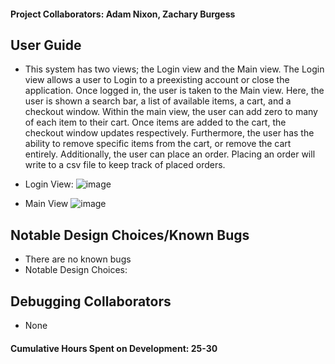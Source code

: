 #### Project Collaborators: Adam Nixon, Zachary Burgess <br>

## User Guide <br>
- This system has two views; the Login view and the Main view. The Login view allows a user to Login to a preexisting account or close the application. Once logged in, the user is taken to the Main view. Here, the user is shown a search bar, a list of available items, a cart, and a checkout window. Within the main view, the user can add zero to many of each item to their cart. Once items are added to the cart, the checkout window updates respectively. Furthermore, the user has the ability to remove specific items from the cart, or remove the cart entirely. Additionally, the user can place an order. Placing an order will write to a csv file to keep track of placed orders.

- Login View:
![image](https://user-images.githubusercontent.com/113068231/205457973-5e915696-4fe8-4b0a-9904-823438bcecc5.png)

- Main View
![image](https://user-images.githubusercontent.com/113068231/205458030-42894e19-2856-43c9-8464-d4e53455db00.png)


## Notable Design Choices/Known Bugs <br>
- There are no known bugs
- Notable Design Choices:

## Debugging Collaborators <br>
- None

#### Cumulative Hours Spent on Development: 25-30
